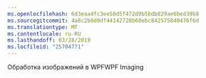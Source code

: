 ```yaml
---
ms.openlocfilehash: 6d3eaa4fc3ee50d5f472d9b5bdb829ae6bed39b8
ms.sourcegitcommit: 4a8c2b8d0df44142728b68ebc842575840476f6d
ms.translationtype: MT
ms.contentlocale: ru-RU
ms.lasthandoff: 03/28/2019
ms.locfileid: "25704771"
---
```

<span data-ttu-id="6d4b7-101">Обработка изображений в WPF</span><span class="sxs-lookup"><span data-stu-id="6d4b7-101">WPF Imaging</span></span>